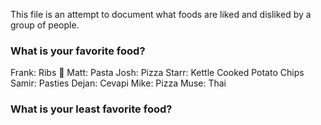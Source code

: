 This file is an attempt to document what foods are liked and disliked by a group of people.

### What is your favorite food?
Frank: Ribs :meat_on_bone:
Matt: Pasta
Josh: Pizza
Starr: Kettle Cooked Potato Chips
Samir: Pasties
Dejan: Cevapi
Mike: Pizza
Muse: Thai
### What is your least favorite food?
